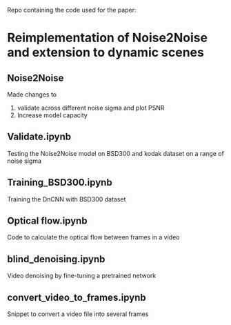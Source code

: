 Repo containing the code used for the paper:
# Reimplementation of Noise2Noise and extension to dynamic scenes

## Noise2Noise
Made changes to 
1) validate across different noise sigma and plot PSNR
2) Increase model capacity

## Validate.ipynb 
Testing the Noise2Noise model on BSD300 and kodak dataset on a range of noise sigma

## Training_BSD300.ipynb 
Training the DnCNN with BSD300 dataset

## Optical flow.ipynb 
Code to calculate the optical flow between frames in a video

## blind_denoising.ipynb 
Video denoising by fine-tuning a pretrained network

## convert_video_to_frames.ipynb 
Snippet to convert a video file into several frames
